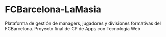 # FCBarcelona-LaMasia

Plataforma de gestión de managers, jugadores y divisiones formativas del FCBarcelona.
Proyecto final de CP de Apps con Tecnología Web
